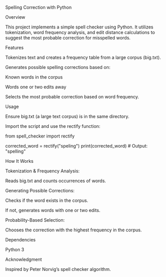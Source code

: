 Spelling Correction with Python

Overview

This project implements a simple spell checker using Python. It utilizes tokenization, word frequency analysis, and edit distance calculations to suggest the most probable correction for misspelled words.

Features

Tokenizes text and creates a frequency table from a large corpus (big.txt).

Generates possible spelling corrections based on:

Known words in the corpus

Words one or two edits away

Selects the most probable correction based on word frequency.

Usage

Ensure big.txt (a large text corpus) is in the same directory.

Import the script and use the rectify function:

from spell_checker import rectify

corrected_word = rectify("speling")
print(corrected_word)  # Output: "spelling"

How It Works

Tokenization & Frequency Analysis:

Reads big.txt and counts occurrences of words.

Generating Possible Corrections:

Checks if the word exists in the corpus.

If not, generates words with one or two edits.

Probability-Based Selection:

Chooses the correction with the highest frequency in the corpus.

Dependencies

Python 3

Acknowledgment

Inspired by Peter Norvig’s spell checker algorithm.
